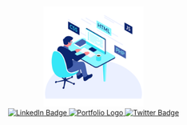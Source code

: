 <div id='header' align='center'> <img src='programmer-img.png' width="200" height="200"> </div>
<div id="badges" align='center'>
  <a href="https://www.linkedin.com/in/wong-jia-cheng-43488622b/">
    <img src="https://img.shields.io/badge/LinkedIn-blue?style=for-the-badge&logo=linkedin&logoColor=white" alt="LinkedIn Badge"/>
  </a>
  <a href="your-youtube-URL">
    <img src="https://img.shields.io/badge/Portfolio-red?style=for-the-badge&logo=google&logoColor=white" alt="Portfolio Logo"/>
  </a>
  <a href="https://twitter.com/wjc1512">
    <img src="https://img.shields.io/badge/Twitter-blue?style=for-the-badge&logo=twitter&logoColor=white" alt="Twitter Badge"/>
  </a>
</div>
